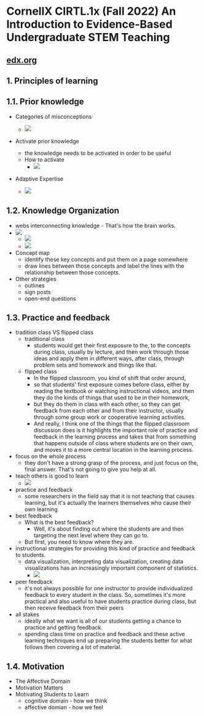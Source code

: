 # CornellX CIRTL.1x (Fall 2022) An Introduction to Evidence-Based Undergraduate STEM Teaching


## [edx.org](https://learning.edx.org/course/course-v1:CornellX+CIRTL.1x+3T2022/block-v1:CornellX+CIRTL.1x+3T2022+type@sequential+block@4db151e97cf141c8be4072fdfb1b8fd8/block-v1:CornellX+CIRTL.1x+3T2022+type@vertical+block@c4737c753fd24bca8e445c06fd3acb84)

## 1. Principles of learning

## 1.1. Prior knowledge

- Categories of misconceptions
  - ![](1.png)

- Activate prior knowledge
  - the knowledge needs to be activated in order to be useful
  - How to activate
    - ![](2.png)

- Adaptive Expertise
  - ![](3.png)

## 1.2. Knowledge Organization
  - webs interconnecting knowledge - That's how the brain works.
  - ![](4.png)
    - ![](5.png)
    - ![](6.png)
  - Concept map
    - identify these key concepts and put them on a page somewhere
    - draw lines between those concepts and label the lines with the relationship between those concepts.
  - Other strategies
    - outlines
    - sign posts
    - open-end questions

## 1.3. Practice and feedback
- tradition class VS flipped class
  - traditional class
    - students would get their first exposure to the, to the concepts during class, usually by lecture, and then work through those ideas and apply them in different ways, after class, through problem sets and homework and things like that.
  - flipped class
    - In the flipped classroom, you kind of shift that order around, 
    - so that students' first exposure comes before class, either by reading the textbook or watching instructional videos, and then they do the kinds of things that used to be in their homework, 
    - but they do them in class with each other, so they can get feedback from each other and from their instructor, usually through some group work or cooperative learning activities.
    - And really, I think one of the things that the flipped classroom discussion does is it highlights the important role of practice and feedback in the learning process and takes that from something that happens outside of class where students are on their own, and moves it to a more central location in the learning process.
- focus on the whole process
  - they don't have a strong grasp of the process, and just focus on the, final answer. That's not going to give you help at all.
- teach others is good to learn
  - ![](7.png)
- practice and feedback
  - some researchers in the field say that it is not teaching that causes learning, but it's actually the learners themselves who cause their own learning
- best feedback
  - What is the best feedback?
    - Well, it's about finding out where the students are and then targeting the next level where they can go to.
  - But first, you need to know where they are. 
-  instructional strategies for providing this kind of practice and feedback to students.
   -  data visualization, interpreting data visualization, creating data visualizations has an increasingly important component of statistics.
      - ![](8.png) 
- peer feedback
  - it's not always possible for one instructor to provide individualized feedback to every student in the class. So, sometimes it's more practical and also useful to have students practice during class, but then receive feedback from their peers
- all stakes
  - ideally what we want is all of our students getting a chance to practice and getting feedback.
  - spending class time on practice and feedback and these active learning techniques end up preparing the students better for what follows then covering a lot of material.
## 1.4. Motivation
- The Affective Domain
- Motivation Matters
- Motivating Students to Learn
  - cognitive domain - how we think
  - affective domian - how we feel
